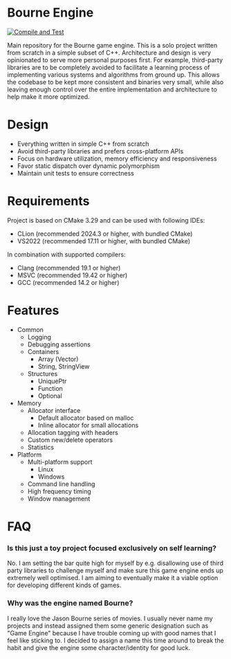 Bourne Engine
=============
[![Compile and Test](https://github.com/doanamo/BourneEngine/actions/workflows/CompileAndTest.yml/badge.svg?branch=main)](https://github.com/doanamo/BourneEngine/actions/workflows/CompileAndTest.yml)

Main repository for the Bourne game engine. This is a solo project written from scratch in a simple subset of C++. Architecture and design is very opinionated to serve more personal purposes first. For example, third-party libraries are to be completely avoided to facilitate a learning process of implementing various systems and algorithms from ground up. This allows the codebase to be kept more consistent and binaries very small, while also leaving enough control over the entire implementation and architecture to help make it more optimized.

# Design
- Everything written in simple C++ from scratch
- Avoid third-party libraries and prefers cross-platform APIs
- Focus on hardware utilization, memory efficiency and responsiveness
- Favor static dispatch over dynamic polymorphism
- Maintain unit tests to ensure correctness

# Requirements
Project is based on CMake 3.29 and can be used with following IDEs:
- CLion (recommended 2024.3 or higher, with bundled CMake)
- VS2022 (recommended 17.11 or higher, with bundled CMake)

In combination with supported compilers:
- Clang (recommended 19.1 or higher)
- MSVC (recommended 19.42 or higher)
- GCC (recommended 14.2 or higher)

# Features
- Common
  - Logging
  - Debugging assertions
  - Containers
    - Array (Vector)
    - String, StringView
  - Structures
    - UniquePtr
    - Function
    - Optional
- Memory
  - Allocator interface
    - Default allocator based on malloc
    - Inline allocator for small allocations
  - Allocation tagging with headers
  - Custom new/delete operators
  - Statistics
- Platform
  - Multi-platform support
    - Linux
    - Windows
  - Command line handling
  - High frequency timing
  - Window management

# FAQ
### Is this just a toy project focused exclusively on self learning?
No. I am setting the bar quite high for myself by e.g. disallowing use of third party libraries to challenge myself and make sure this game engine ends up extremely well optimised. I am aiming to eventually make it a viable option for developing different kinds of games.

### Why was the engine named Bourne?
I really love the Jason Bourne series of movies. I usually never name my projects and instead assigned them some generic designation such as "Game Engine" because I have trouble coming up with good names that I feel like sticking to. I decided to assign a name this time around to break the habit and give the engine some character/identity for good luck.

